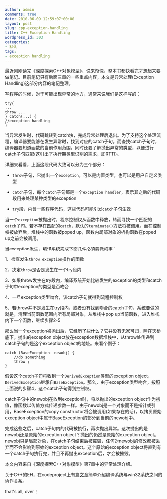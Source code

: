 ```yaml
---
author: admin
comments: true
date: 2010-06-09 12:59:07+00:00
layout: post
slug: cpp-exception-handling
title: C++ Exception Handling
wordpress_id: 303
categories:
- 默认
tags:
- exception handling
---
```


最近刚刚读完《深度探索C++对象模型》，说来惭愧，整本书都快看完才想起来要做笔记。目前笔记只有后面三章的一些重点内容，本文是异常处理(Exception Handling)这部分内容的笔记整理。

写程序的时候，对于可能出现异常的地方，通常来说我们是这样写的：

    try{
    ...
    throw ...
    } catch(...) {
    //exception handling
    }

当异常发生时，代码跳转到catch块，完成异常处理后退出。为了支持这个处理流程，编译器要能够在发生异常时，找到对应的catch子句。而查找catch子句时，编译器要知道函数的当前作用范围，同时还要了解抛出异常的类型，以便进行catch子句匹配(这引出了执行期类型识别的需求，即RTTI)。

详细来看看，上面这段代码大致可以分为三个部分：

* `throw`子句，它抛出一个`exception`，可以是内置类型，也可以是用户自定义类型

* `catch`子句，每个`catch`子句都是一个`exception handler`，表示其之后的代码段用来处理某种类型的exception

* `try`段，内含一些程序代码，这些代码可能引发`catch`子句生效

当一个`exception`被抛出时，程序控制权从函数中释放，转而寻找一个匹配的`catch`子句。若不存在匹配的`catch`，默认的`terminate()`方法将被调用。而在控制权被放弃后，堆栈中的函数被poped up，函数内局部对象的析构函数在poped up之前会被调用。

当exception发生，编译系统完成下面几件必须要做的事：

1、检查发生`throw exception`操作的函数

2、决定`throw`是否是发生在一个try段内

3、如果throw发生在try段内，编译系统开始比较发生的exception的类型和catch子句中exception的类型是否吻合

4、一旦exception类型吻合，该catch子句就得到流程控制权

5、若throw并不是发生在try段内，或者没有找到吻合的catch子句，系统要做的就是，清理当前函数范围内所有局部对象，从堆栈中pop up当前函数，进入堆栈内下一个函数，继续步骤2-5

那么当一个exception被抛出后，它经历了些什么？它并没有无家可归，睡在天桥底下。抛出的exception object放在exception数据堆栈中，从throw处传递到catch子句的是这个exception object的地址。来看个例子：


    catch (BaseException  newobj) {
        //do something
        throw ;
    }


假设这个catch子句将收到一个`DerivedException`类型的exception object，`DerivedException`继承自`BaseException`。那么，由于exception类型吻合，按照上面说的步骤4，这个catch子句得到控制权。

catch子句中的newobj在收到exception时，将以抛出的exception object作为初值，像函数以传值方式传递参数一样。由于newobj是一个对象而不是指针或引用，BaseException的copy constructor将会被调用(如果存在的话)，以拷贝原始exception object中属于BaseException的部分到当前的newobj中。

完成这些之后，catch子句内的代码被执行，再次抛出异常。这次抛出的是newobj还是原始的exception object？抛出的仍然是原始的exception object。newobj只是局部对象，在catch子句结束后被摧毁，任何对newobj的修改都被丢弃而不会影响到原始的exception object。这个原始的exception object将直到有一个catch子句执行完，并且不再抛出exception后，才会被摧毁。

本文内容来自《深度探索C++对象模型》第7章中的异常处理介绍。

关于C++的EH，在codeproject上有篇[文章](http://www.codeproject.com/KB/cpp/Win32Exceptions.aspx)简单介绍编译系统与win32系统之间的协作关系。

that's all, over！
